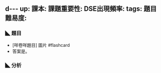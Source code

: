d---
up: 
課本: 
課題重要性: 
DSE出現頻率: 
tags: 
題目難易度:
---

### ◣ 題目
* [咩卷咩題目]
 圖片 #flashcard
* 答案是。
### ◣ 分析


